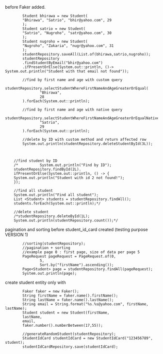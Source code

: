before Faker added.

            Student bhirawa = new Student(
            "Bhirawa", "Satrio", "bhir@yahoo.com", 29
            );
            Student satrio = new Student(
            "Satrio", "Nugroho", "satr@yahoo.com", 30
            );
            Student nugroho = new Student(
            "Nugroho", "Zakaria", "nugr@yahoo.com", 31
            );
            studentRepository.saveAll(List.of(bhirawa,satrio,nugroho));
            studentRepository
            .findStudentByEmail("bhir@yahoo.com")
            .ifPresentOrElse(System.out::println, ()-> System.out.println("Student with that email not found"));

			//find by first name and age with custom query
			studentRepository.selectStudentWhereFirstNameAndAgeGreaterOrEqual(
					"Bhirawa",
					28
			).forEach(System.out::println);

			//find by first name and age with native query
			studentRepository.selectStudentWhereFirstNameAndAgeGreaterOrEqualNative(
					"Satrio",
					29
			).forEach(System.out::println);

			//delete by ID with custom method and return affected row
			System.out.println(studentRepository.deleteStudentById(3L));



		//find student by ID
        /*			System.out.println("Find by ID");
        studentRepository.findById(2L).
        ifPresentOrElse(System.out::println, () -> {
        System.out.println("Student with id 2 not found!");
        });

        //find all student
        System.out.println("Find all student");
        List <Student> students = studentRepository.findAll();
        students.forEach(System.out::println);*/

        //delete student
        /*studentRepository.deleteById(1L);
        System.out.println(studentRepository.count());*/

pagination and sorting before student_id_card created (testing purpose VERSION 1)

            //sorting(studentRepository);
			//pagination + sorting
			//example page 0 : first page, size of data per page 5
			PageRequest pageRequest = PageRequest.of(0,
					5,
					Sort.by("firstName").ascending());
			Page<Student> page = studentRepository.findAll(pageRequest);
			System.out.println(page);
create student entity only with 

            Faker faker = new Faker();
            String firstName = faker.name().firstName();
            String lastName = faker.name().lastName();
            String email = String.format("%s.%s@yahoo.com", firstName, lastName);
            Student student = new Student(firstName,
            lastName,
            email,
            faker.number().numberBetween(17,55));

            //generateRandomStudent(studentRepository);
			StudentIdCard studentIdCard = new StudentIdCard("123456789", student);
			studentIdCardRepository.save(studentIdCard);